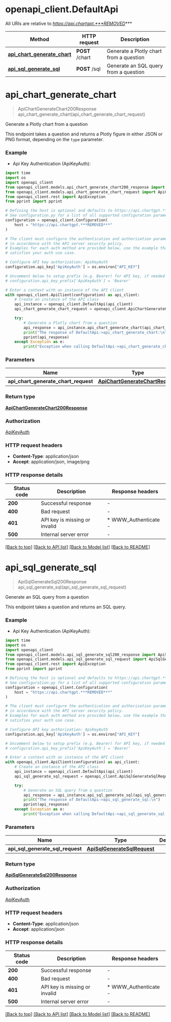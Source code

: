 # openapi_client.DefaultApi

All URIs are relative to *https://api.chartgpt.***REMOVED****

Method | HTTP request | Description
------------- | ------------- | -------------
[**api_chart_generate_chart**](DefaultApi.md#api_chart_generate_chart) | **POST** /chart | Generate a Plotly chart from a question
[**api_sql_generate_sql**](DefaultApi.md#api_sql_generate_sql) | **POST** /sql | Generate an SQL query from a question


# **api_chart_generate_chart**
> ApiChartGenerateChart200Response api_chart_generate_chart(api_chart_generate_chart_request)

Generate a Plotly chart from a question

This endpoint takes a question and returns a Plotly figure in either JSON or PNG format, depending on the `type` parameter.

### Example

* Api Key Authentication (ApiKeyAuth):
```python
import time
import os
import openapi_client
from openapi_client.models.api_chart_generate_chart200_response import ApiChartGenerateChart200Response
from openapi_client.models.api_chart_generate_chart_request import ApiChartGenerateChartRequest
from openapi_client.rest import ApiException
from pprint import pprint

# Defining the host is optional and defaults to https://api.chartgpt.***REMOVED***
# See configuration.py for a list of all supported configuration parameters.
configuration = openapi_client.Configuration(
    host = "https://api.chartgpt.***REMOVED***"
)

# The client must configure the authentication and authorization parameters
# in accordance with the API server security policy.
# Examples for each auth method are provided below, use the example that
# satisfies your auth use case.

# Configure API key authorization: ApiKeyAuth
configuration.api_key['ApiKeyAuth'] = os.environ["API_KEY"]

# Uncomment below to setup prefix (e.g. Bearer) for API key, if needed
# configuration.api_key_prefix['ApiKeyAuth'] = 'Bearer'

# Enter a context with an instance of the API client
with openapi_client.ApiClient(configuration) as api_client:
    # Create an instance of the API class
    api_instance = openapi_client.DefaultApi(api_client)
    api_chart_generate_chart_request = openapi_client.ApiChartGenerateChartRequest() # ApiChartGenerateChartRequest | 

    try:
        # Generate a Plotly chart from a question
        api_response = api_instance.api_chart_generate_chart(api_chart_generate_chart_request)
        print("The response of DefaultApi->api_chart_generate_chart:\n")
        pprint(api_response)
    except Exception as e:
        print("Exception when calling DefaultApi->api_chart_generate_chart: %s\n" % e)
```



### Parameters

Name | Type | Description  | Notes
------------- | ------------- | ------------- | -------------
 **api_chart_generate_chart_request** | [**ApiChartGenerateChartRequest**](ApiChartGenerateChartRequest.md)|  | 

### Return type

[**ApiChartGenerateChart200Response**](ApiChartGenerateChart200Response.md)

### Authorization

[ApiKeyAuth](../README.md#ApiKeyAuth)

### HTTP request headers

 - **Content-Type**: application/json
 - **Accept**: application/json, image/png

### HTTP response details
| Status code | Description | Response headers |
|-------------|-------------|------------------|
**200** | Successful response |  -  |
**400** | Bad request |  -  |
**401** | API key is missing or invalid |  * WWW_Authenticate -  <br>  |
**500** | Internal server error |  -  |

[[Back to top]](#) [[Back to API list]](../README.md#documentation-for-api-endpoints) [[Back to Model list]](../README.md#documentation-for-models) [[Back to README]](../README.md)

# **api_sql_generate_sql**
> ApiSqlGenerateSql200Response api_sql_generate_sql(api_sql_generate_sql_request)

Generate an SQL query from a question

This endpoint takes a question and returns an SQL query.

### Example

* Api Key Authentication (ApiKeyAuth):
```python
import time
import os
import openapi_client
from openapi_client.models.api_sql_generate_sql200_response import ApiSqlGenerateSql200Response
from openapi_client.models.api_sql_generate_sql_request import ApiSqlGenerateSqlRequest
from openapi_client.rest import ApiException
from pprint import pprint

# Defining the host is optional and defaults to https://api.chartgpt.***REMOVED***
# See configuration.py for a list of all supported configuration parameters.
configuration = openapi_client.Configuration(
    host = "https://api.chartgpt.***REMOVED***"
)

# The client must configure the authentication and authorization parameters
# in accordance with the API server security policy.
# Examples for each auth method are provided below, use the example that
# satisfies your auth use case.

# Configure API key authorization: ApiKeyAuth
configuration.api_key['ApiKeyAuth'] = os.environ["API_KEY"]

# Uncomment below to setup prefix (e.g. Bearer) for API key, if needed
# configuration.api_key_prefix['ApiKeyAuth'] = 'Bearer'

# Enter a context with an instance of the API client
with openapi_client.ApiClient(configuration) as api_client:
    # Create an instance of the API class
    api_instance = openapi_client.DefaultApi(api_client)
    api_sql_generate_sql_request = openapi_client.ApiSqlGenerateSqlRequest() # ApiSqlGenerateSqlRequest | 

    try:
        # Generate an SQL query from a question
        api_response = api_instance.api_sql_generate_sql(api_sql_generate_sql_request)
        print("The response of DefaultApi->api_sql_generate_sql:\n")
        pprint(api_response)
    except Exception as e:
        print("Exception when calling DefaultApi->api_sql_generate_sql: %s\n" % e)
```



### Parameters

Name | Type | Description  | Notes
------------- | ------------- | ------------- | -------------
 **api_sql_generate_sql_request** | [**ApiSqlGenerateSqlRequest**](ApiSqlGenerateSqlRequest.md)|  | 

### Return type

[**ApiSqlGenerateSql200Response**](ApiSqlGenerateSql200Response.md)

### Authorization

[ApiKeyAuth](../README.md#ApiKeyAuth)

### HTTP request headers

 - **Content-Type**: application/json
 - **Accept**: application/json

### HTTP response details
| Status code | Description | Response headers |
|-------------|-------------|------------------|
**200** | Successful response |  -  |
**400** | Bad request |  -  |
**401** | API key is missing or invalid |  * WWW_Authenticate -  <br>  |
**500** | Internal server error |  -  |

[[Back to top]](#) [[Back to API list]](../README.md#documentation-for-api-endpoints) [[Back to Model list]](../README.md#documentation-for-models) [[Back to README]](../README.md)

